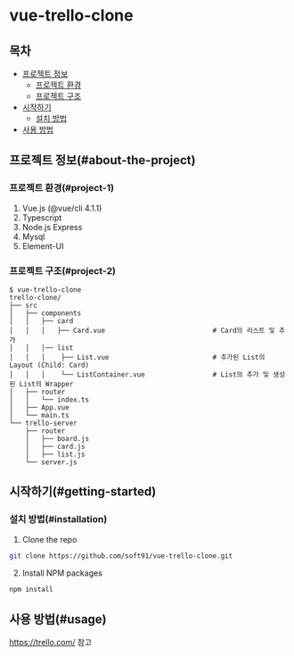 # vue-trello-clone

## 목차

* [프로젝트 정보](#about-the-project)
  * [프로젝트 환경](#project-1)
  * [프로젝트 구조](#project-2)
* [시작하기](#getting-started)
  * [설치 방법](#installation)
* [사용 방법](#usage)


## 프로젝트 정보(#about-the-project)

### 프로젝트 환경(#project-1)

1. Vue.js (@vue/cli 4.1.1)
2. Typescript
3. Node.js Express
4. Mysql
5. Element-UI

### 프로젝트 구조(#project-2)

```
$ vue-trello-clone
trello-clone/
├── src
│   ├── components
│   │   ├── card
│   │   │   ├── Card.vue                           # Card의 리스트 및 추가
│   │   │── list
│   │   │    ├── List.vue                          # 추가된 List의 Layout (Child: Card)
│   │   │    └── ListContainer.vue                 # List의 추가 및 생성된 List의 Wrapper
│   ├── router
│   │   └── index.ts
│   ├── App.vue
│   └── main.ts
└── trello-server
    ├── router
    │   ├── board.js
    │   ├── card.js
    │   ├── list.js
    └── server.js
```

## 시작하기(#getting-started)

### 설치 방법(#installation)

1. Clone the repo
```sh
git clone https://github.com/soft91/vue-trello-clone.git
```
2. Install NPM packages
```sh
npm install
```

## 사용 방법(#usage)
<https://trello.com/> 참고
